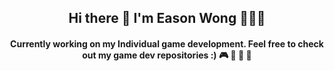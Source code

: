 <h2 align="center"> Hi there 👋 I'm Eason Wong 👹👺🤡 </h2>

<h4 align="center"> Currently working on my Individual game development. Feel free to check out my game dev repositories :)  🎮 👾 🤖 🎲 </h4> 




